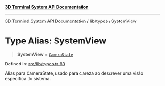 [**3D Terminal System API Documentation**](../../../README.md)

***

[3D Terminal System API Documentation](../../../README.md) / [lib/types](../README.md) / SystemView

# Type Alias: SystemView

> **SystemView** = [`CameraState`](../interfaces/CameraState.md)

Defined in: [src/lib/types.ts:88](https://github.com/Dicommunitas/ThreeJS_Terminal_3D/blob/20cf40967bd739fbee6d804c3e821483cc482c65/src/lib/types.ts#L88)

Alias para CameraState, usado para clareza ao descrever uma visão específica do sistema.

